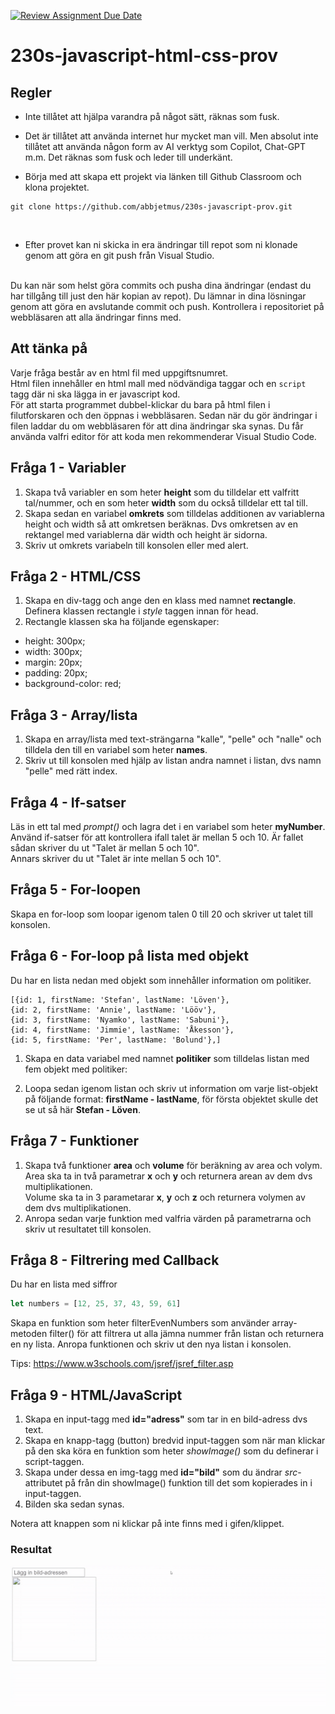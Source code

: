 [![Review Assignment Due Date](https://classroom.github.com/assets/deadline-readme-button-22041afd0340ce965d47ae6ef1cefeee28c7c493a6346c4f15d667ab976d596c.svg)](https://classroom.github.com/a/MH3D2rTN)
# 230s-javascript-html-css-prov
## Regler
* Inte tillåtet att hjälpa varandra på något sätt, räknas som fusk.
* Det är tillåtet att använda internet hur mycket man vill. 
Men absolut inte tillåtet att använda någon form av AI verktyg som Copilot, Chat-GPT m.m. Det räknas som fusk och leder till underkänt.


* Börja med att skapa ett projekt via länken till Github Classroom och klona projektet.


```
git clone https://github.com/abbjetmus/230s-javascript-prov.git
```
<br>

* Efter provet kan ni skicka in era ändringar till repot som ni klonade genom att göra en git push från Visual Studio.<br><br>

Du kan när som helst göra commits och pusha dina ändringar (endast du har tillgång till just den här kopian av repot). Du lämnar in dina lösningar genom att göra en avslutande commit och push. Kontrollera i repositoriet på webbläsaren att alla ändringar finns med.

## Att tänka på

Varje fråga består av en html fil med uppgiftsnumret.<br>
Html filen innehåller en html mall med nödvändiga taggar och en ```script``` tagg där ni ska lägga in er javascript kod.<br>
För att starta programmet dubbel-klickar du bara på html filen i filutforskaren och den öppnas i webbläsaren. Sedan när du gör ändringar i filen laddar du om webbläsaren för att dina ändringar ska synas.
Du får använda valfri editor för att koda men rekommenderar Visual Studio Code.

## Fråga 1 - Variabler
1. Skapa två variabler en som heter <b>height</b> som du tilldelar ett valfritt tal/nummer, och en som heter <b>width</b> som du också tilldelar ett tal till.
2. Skapa sedan en variabel <b>omkrets</b> som tilldelas additionen av variablerna height och width så att omkretsen beräknas. Dvs omkretsen av en rektangel med variablerna där width och height är sidorna.<br>
3. Skriv ut omkrets variabeln till konsolen eller med alert.

## Fråga 2 - HTML/CSS
1. Skapa en div-tagg och ange den en klass med namnet **rectangle**. Definera klassen rectangle i *style* taggen innan för head.
2. Rectangle klassen ska ha följande egenskaper:
* height: 300px;
* width: 300px;
* margin: 20px;
* padding: 20px;
* background-color: red;

## Fråga 3 - Array/lista
1. Skapa en array/lista med text-strängarna "kalle", "pelle" och "nalle" och tilldela den till en variabel som heter **names**.
2. Skriv ut till konsolen med hjälp av listan andra namnet i listan, dvs namn "pelle" med rätt index.

## Fråga 4 - If-satser
Läs in ett tal med <i>prompt()</i> och lagra det i en variabel som heter <b>myNumber</b>.
Använd if-satser för att kontrollera ifall talet är mellan 5 och 10. Är fallet sådan skriver du ut "Talet är mellan 5 och 10".<br>
Annars skriver du ut "Talet är inte mellan 5 och 10".


## Fråga 5 - For-loopen
 
Skapa en for-loop som loopar igenom talen 0 till 20 och skriver ut talet till konsolen.


## Fråga 6 - For-loop på lista med objekt

Du har en lista nedan med objekt som innehåller information om politiker.

```
[{id: 1, firstName: 'Stefan', lastName: 'Löven'},
{id: 2, firstName: 'Annie', lastName: 'Lööv'},
{id: 3, firstName: 'Nyamko', lastName: 'Sabuni'},
{id: 4, firstName: 'Jimmie', lastName: 'Åkesson'},
{id: 5, firstName: 'Per', lastName: 'Bolund'},]
```
1. Skapa en data variabel med namnet **politiker** som tilldelas listan med fem objekt med politiker:

2. Loopa sedan igenom listan och skriv ut information om varje list-objekt på följande format:
**firstName - lastName**, för första objektet skulle det se ut så här **Stefan - Löven**.

## Fråga 7 - Funktioner
1. Skapa två funktioner **area** och **volume** för beräkning av area och volym. Area ska ta in två parametrar **x** och **y** och returnera arean av dem dvs multiplikationen. <br>Volume ska ta in 3 parametarar **x**, **y** och **z** och returnera volymen av dem dvs multiplikationen.
2. Anropa sedan varje funktion med valfria värden på parametrarna och skriv ut resultatet till konsolen.


## Fråga 8 - Filtrering med Callback
Du har en lista med siffror 
```js
let numbers = [12, 25, 37, 43, 59, 61]
```
Skapa en funktion som heter filterEvenNumbers som använder array-metoden filter() för att filtrera ut alla jämna nummer från listan och returnera en ny lista. Anropa funktionen och skriv ut den nya listan i konsolen.

Tips: <https://www.w3schools.com/jsref/jsref_filter.asp>

## Fråga 9 - HTML/JavaScript 
1. Skapa en input-tagg med **id="adress"** som tar in en bild-adress dvs text.
2. Skapa en knapp-tagg (button) bredvid input-taggen som när man klickar på den ska köra en funktion som heter *showImage()* som du definerar i script-taggen.
3. Skapa under dessa en img-tagg med **id="bild"** som du ändrar *src*-attributet på från din showImage() funktion till det som kopierades in i input-taggen.
4. Bilden ska sedan synas.

Notera att knappen som ni klickar på inte finns med i gifen/klippet.
### Resultat
![](./uppgift3.gif)
